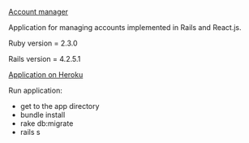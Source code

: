[Account manager](https://sleepy-citadel-93389.herokuapp.com/)

Application for managing accounts implemented in Rails and React.js.

Ruby version = 2.3.0

Rails version = 4.2.5.1

[Application on Heroku](https://sleepy-citadel-93389.herokuapp.com/)

Run application:
* get to the app directory
* bundle install
* rake db:migrate
* rails s
